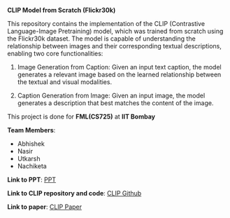 **CLIP Model from Scratch (Flickr30k)**

This repository contains the implementation of the CLIP (Contrastive Language-Image Pretraining) model, which was trained from scratch using the Flickr30k dataset. The model is capable of understanding the relationship between images and their corresponding textual descriptions, enabling two core functionalities:

1) Image Generation from Caption: Given an input text caption, the model generates a relevant image based on the learned relationship between the textual and visual modalities.

2) Caption Generation from Image: Given an input image, the model generates a description that best matches the content of the image.

This project is done for **FML(CS725)** at **IIT Bombay**

**Team Members**:
* Abhishek
* Nasir
* Utkarsh
* Nachiketa

**Link to PPT**:
[PPT](https://docs.google.com/presentation/d/1pLBjGjnPWlIFFBw2ThleTIKHX2gpTOmtNSQgSYOytOg/edit?usp=sharing)

**Link to CLIP repository and code**:
[CLIP Github](https://github.com/openai/CLIP)

**Link to paper**:
[CLIP Paper](https://arxiv.org/pdf/2103.00020)
